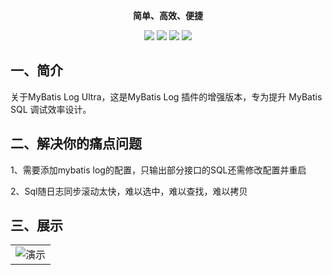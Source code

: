 <p style="text-align:center">
	<strong>简单、高效、便捷</strong>
</p>

<p style="text-align:center">
    <a>
        <img src="https://img.shields.io/badge/JDK1.8+-必选-green.svg" >
    </a>
    <a>
        <img src="https://img.shields.io/badge/IDEA-2022.0+-green.svg" >
    </a>
    <a>
        <img src="https://img.shields.io/badge/Mybatis-必选-green.svg" >
    </a>
    <a>
        <img src="https://img.shields.io/badge/Spring-非必选-green.svg" >
    </a>
</p>

## 一、简介

关于MyBatis Log Ultra，这是MyBatis Log 插件的增强版本，专为提升 MyBatis SQL 调试效率设计。

## 二、解决你的痛点问题

1、需要添加mybatis log的配置，只输出部分接口的SQL还需修改配置并重启

2、Sql随日志同步滚动太快，难以选中，难以查找，难以拷贝

## 三、展示

<table>
    <tr>
        <td><img src="picture/演示.gif" alt="演示"></td>
    </tr>
</table>

